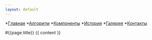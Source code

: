 ```yaml
---
layout: default
---
```

*[Главная](/distibot/index.html "Главная")
*[Алгоритм](/distibot/rules/index.html "Алгоритм работы")
*[Компоненты](/distibot/components/index.html "Компоненты дистибота")
*[История](/distibot/history/index.html "История создания")
*[Галерея](/distibot/gallery/index.html "Галерея")
*[Контакты](/distibot/contacts/index.html "Контакты")
  
#{{page.title}}
{{ content }}
